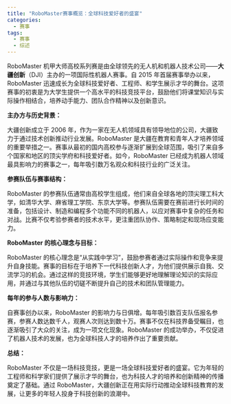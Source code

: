 ```yaml
---
title: "RoboMaster赛事概览：全球科技爱好者的盛宴"
categories:
  - 赛事
tags:
  - 赛事
  - 综述
---
```


RoboMaster 机甲大师高校系列赛是由全球领先的无人机和机器人技术公司——**大疆创新**（DJI）主办的一项国际性机器人赛事。自 2015 年首届赛事举办以来，RoboMaster 迅速成长为全球科技爱好者、工程师、和学生展示才华的舞台。这项赛事的初衷是为大学生提供一个高水平的科技竞技平台，鼓励他们将课堂知识与实际操作相结合，培养动手能力、团队合作精神以及创新意识。

<!--more-->

**主办方与历史背景：**

大疆创新成立于 2006 年，作为一家在无人机领域具有领导地位的公司，大疆致力于通过技术创新推动行业发展。RoboMaster 是大疆在教育和青年人才培养领域的重要举措之一。赛事从最初的国内高校参与逐渐扩展到全球范围，吸引了来自多个国家和地区的顶尖学府和科技爱好者。如今，RoboMaster 已经成为机器人领域最具影响力的赛事之一，每年吸引数万名观众和科技行业的广泛关注。

**参赛队伍与赛事结构：**

RoboMaster 的参赛队伍通常由高校学生组成，他们来自全球各地的顶尖理工科大学，如清华大学、麻省理工学院、东京大学等。参赛队伍需要在赛前进行长时间的准备，包括设计、制造和编程多个功能不同的机器人，以应对赛事中复杂的任务和对战。比赛不仅考验参赛者的技术水平，更注重团队协作、策略制定和现场应变能力。

**RoboMaster 的核心理念与目标：**

RoboMaster 的核心理念是“从实践中学习”，鼓励参赛者通过实际操作和竞争来提升自身技能。赛事的目标在于培养下一代科技创新人才，为他们提供展示自我、交流学习的机会。通过这样的竞技环境，学生们能够更好地理解理论知识的实际应用，并通过与其他队伍的切磋不断提升自己的技术和团队管理能力。

**每年的参与人数与影响力：**

自赛事创办以来，RoboMaster 的影响力与日俱增。每年吸引数百支队伍报名参赛，参赛人数达数千人，观赛人次则达到数十万。赛事不仅在科技界备受瞩目，也逐渐吸引了大众的关注，成为一项文化现象。RoboMaster 的成功举办，不仅促进了机器人技术的发展，也为全球科技人才的培养作出了重要贡献。

**总结：**

RoboMaster 不仅是一场科技竞技，更是一场全球科技爱好者的盛宴。它为年轻的工程师和科学家们提供了展示才华的舞台，也为科技人才的培养和创新精神的传播奠定了基础。通过 RoboMaster，大疆创新正在用实际行动推动全球科技教育的发展，让更多的年轻人投身于科技创新的浪潮中。
